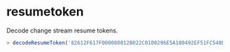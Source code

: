 # resumetoken

Decode change stream resume tokens.

```js
> decodeResumeToken('82612F617F000000012B022C0100296E5A100492EF51FC540B4ED5AC1D50BA2C9C519C46645F69640064612F617F37A5DD163BA238230004')

```
